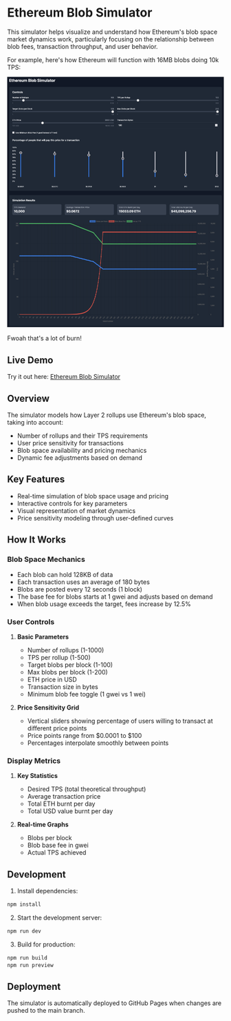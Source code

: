 # Ethereum Blob Simulator

This simulator helps visualize and understand how Ethereum's blob space market dynamics work, particularly focusing on the relationship between blob fees, transaction throughput, and user behavior.

For example, here's how Ethereum will function with 16MB blobs doing 10k TPS:

![](/16mb-10ktps.png)

Fwoah that's a lot of burn!

## Live Demo
Try it out here: [Ethereum Blob Simulator](https://ethereum-blob-simulator.netlify.app/)

## Overview

The simulator models how Layer 2 rollups use Ethereum's blob space, taking into account:

- Number of rollups and their TPS requirements
- User price sensitivity for transactions
- Blob space availability and pricing mechanics
- Dynamic fee adjustments based on demand

## Key Features

- Real-time simulation of blob space usage and pricing
- Interactive controls for key parameters
- Visual representation of market dynamics
- Price sensitivity modeling through user-defined curves

## How It Works

### Blob Space Mechanics
- Each blob can hold 128KB of data
- Each transaction uses an average of 180 bytes
- Blobs are posted every 12 seconds (1 block)
- The base fee for blobs starts at 1 gwei and adjusts based on demand
- When blob usage exceeds the target, fees increase by 12.5%

### User Controls

1. **Basic Parameters**
   - Number of rollups (1-1000)
   - TPS per rollup (1-500)
   - Target blobs per block (1-100)
   - Max blobs per block (1-200)
   - ETH price in USD
   - Transaction size in bytes
   - Minimum blob fee toggle (1 gwei vs 1 wei)

2. **Price Sensitivity Grid**
   - Vertical sliders showing percentage of users willing to transact at different price points
   - Price points range from $0.0001 to $100
   - Percentages interpolate smoothly between points

### Display Metrics

1. **Key Statistics**
   - Desired TPS (total theoretical throughput)
   - Average transaction price
   - Total ETH burnt per day
   - Total USD value burnt per day

2. **Real-time Graphs**
   - Blobs per block
   - Blob base fee in gwei
   - Actual TPS achieved


## Development

1. Install dependencies:

```bash
npm install
```

2. Start the development server:

```bash
npm run dev
```

3. Build for production:

```bash
npm run build
npm run preview
```

## Deployment

The simulator is automatically deployed to GitHub Pages when changes are pushed to the main branch.
